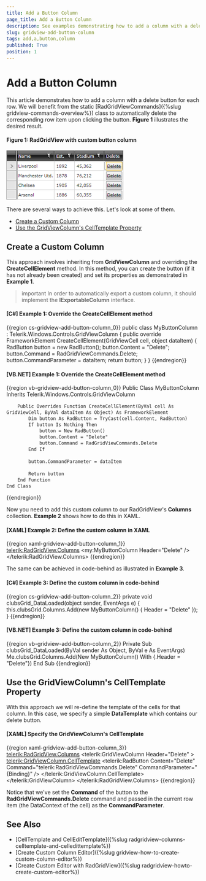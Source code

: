 ```yaml
---
title: Add a Button Column
page_title: Add a Button Column
description: See examples demonstrating how to add a column with a delete button for each row within RadGridView - Telerik's {{ site.framework_name }} DataGrid.
slug: gridview-add-button-column
tags: add,a,button,column
published: True
position: 1
---
```


# Add a Button Column

This article demonstrates how to add a column with a delete button for each row. We will benefit from the static [RadGridViewCommands]({%slug gridview-commands-overview%}) class to automatically delete the corresponding row item upon clicking the button. **Figure 1** illustrates the desired result.

#### Figure 1: RadGridView with custom button column

![Custom Button Column in RadGridView - Telerik's {{ site.framework_name }} DataGrid](images/delete_column_gridview.png)

There are several ways to achieve this. Let's look at some of them.

* [Create a Custom Column](#create-a-custom-column)
* [Use the GridViewColumn's CellTemplate Property](#use-the-gridviewcolumns-celltemplate-property)

## Create a Custom Column

This approach involves inheriting from __GridViewColumn__ and overriding the __CreateCellElement__ method. In this method, you can create the button (if it has not already been created) and set its properties as demonstrated in **Example 1**.

>important In order to automatically export a custom column, it should implement the **IExportableColumn** interface.

#### __[C#] Example 1: Override the CreateCellElement method__

{{region cs-gridview-add-button-column_0}}
	public class MyButtonColumn : Telerik.Windows.Controls.GridViewColumn
	{
	    public override FrameworkElement CreateCellElement(GridViewCell cell, object dataItem)
	    {
	        RadButton button = new RadButton();
	        button.Content = "Delete";
	        button.Command = RadGridViewCommands.Delete;
	        button.CommandParameter = dataItem;	
	        return button;
	    }
	}
{{endregion}}

#### __[VB.NET] Example 1: Override the CreateCellElement method__

{{region vb-gridview-add-button-column_0}}
	Public Class MyButtonColumn
	Inherits Telerik.Windows.Controls.GridViewColumn

		Public Overrides Function CreateCellElement(ByVal cell As GridViewCell, ByVal dataItem As Object) As FrameworkElement
			Dim button As RadButton = TryCast(cell.Content, RadButton)
			If button Is Nothing Then
				button = New RadButton()
				button.Content = "Delete"
				button.Command = RadGridViewCommands.Delete
			End If

			button.CommandParameter = dataItem

			Return button
		End Function
	End Class
{{endregion}}

Now you need to add this custom column to our RadGridView's **Columns** collection. **Example 2** shows how to do this in XAML.

#### __[XAML] Example 2: Define the custom column in XAML__

{{region xaml-gridview-add-button-column_1}}
	<telerik:RadGridView.Columns>
	    <!-- ... -->
	    <my:MyButtonColumn Header="Delete" />
	</telerik:RadGridView.Columns>
{{endregion}}

The same can be achieved in code-behind as illustrated in **Example 3**.

#### __[C#] Example 3: Define the custom column in code-behind__

{{region cs-gridview-add-button-column_2}}
	private void clubsGrid_DataLoaded(object sender, EventArgs e)
	{
	    this.clubsGrid.Columns.Add(new MyButtonColumn()
	    {
	        Header = "Delete"
	    });
	}
{{endregion}}

#### __[VB.NET] Example 3: Define the custom column in code-behind__

{{region vb-gridview-add-button-column_2}}
	Private Sub clubsGrid_DataLoaded(ByVal sender As Object, ByVal e As EventArgs)
		Me.clubsGrid.Columns.Add(New MyButtonColumn() With {.Header = "Delete"})
	End Sub
{{endregion}}

## Use the GridViewColumn's CellTemplate Property

With this approach we will re-define the template of the cells for that column. In this case, we specify a simple **DataTemplate** which contains our delete button.

#### __[XAML] Specify the GridViewColumn's CellTemplate__

{{region xaml-gridview-add-button-column_3}}
	<telerik:RadGridView.Columns>
	    <!-- ... -->
	    <telerik:GridViewColumn Header="Delete" >
	        <telerik:GridViewColumn.CellTemplate>
	            <DataTemplate>
	                <telerik:RadButton Content="Delete" 
	                        Command="telerik:RadGridViewCommands.Delete"
	                        CommandParameter="{Binding}" />
	            </DataTemplate>
	        </telerik:GridViewColumn.CellTemplate>
	    </telerik:GridViewColumn>
	</telerik:RadGridView.Columns>
{{endregion}}

Notice that we've set the **Command** of the button to the **RadGridViewCommands.Delete** command and passed in the current row item (the DataContext of the cell) as the **CommandParameter**.

## See Also

 * [CellTemplate and CellEditTemplate]({%slug radgridview-columns-celltemplate-and-celledittemplate%})
 * [Create Custom Column Editor]({%slug gridview-how-to-create-custom-column-editor%})
 * [Create Custom Editor with RadGridView]({%slug radgridview-howto-create-custom-editor%})

